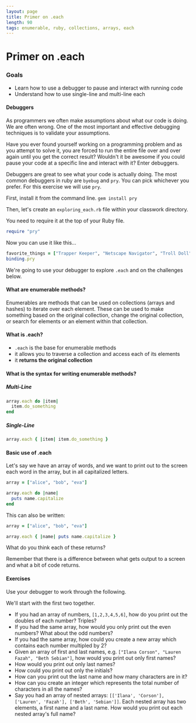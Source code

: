 ```yaml
---
layout: page
title: Primer on .each
length: 90
tags: enumerable, ruby, collections, arrays, each
---
```


# Primer on .each

### Goals

* Learn how to use a debugger to pause and interact with running code
* Understand how to use single-line and multi-line each

#### Debuggers

As programmers we often make assumptions about what our code is doing. We are often wrong. One of the most important and effective debugging techniques is to validate your assumptions.

Have you ever found yourself working on a programming problem and as you attempt to solve it, you are forced to run the entire file over and over again until you get the correct result? Wouldn't it be awesome if you could pause your code at a specific line and interact with it? Enter debuggers.

Debuggers are great to see what your code is actually doing. The most common debuggers in ruby are `byebug` and `pry`. You can pick whichever you prefer. For this exercise we will use `pry`.

First, install it from the command line.
`gem install pry`

Then, let's create an `exploring_each.rb` file within your classwork directory.

You need to require it at the top of your Ruby file.

```ruby
require "pry"
```

Now you can use it like this...

```ruby
favorite_things = ["Trapper Keeper", "Netscape Navigator", "Troll Doll"]
binding.pry
```

We're going to use your debugger to explore `.each` and on the challenges below.

<!-- Let's use [this gist](https://gist.github.com/jmejia/04924190362f64fc49ab) as a guide. -->

#### What are enumerable methods?

Enumerables are methods that can be used on collections (arrays and hashes) to iterate over each element.
These can be used to make something based on the original collection, change the original collection, or search for elements or an element within that collection.

#### What is .each?

* `.each` is the base for enumerable methods
* it allows you to traverse a collection and access each of its elements
* it **returns the original collection**

#### What is the syntax for writing enumerable methods?

##### Multi-Line

```ruby
array.each do |item|
  item.do_something
end
```

##### Single-Line

```ruby
array.each { |item| item.do_something }
```

#### Basic use of .each

Let's say we have an array of words, and we want to print out to the screen
each word in the array, but in all capitalized letters.

```ruby
array = ["alice", "bob", "eva"]

array.each do |name|
  puts name.capitalize
end
```

This can also be written:

```ruby
array = ["alice", "bob", "eva"]

array.each { |name| puts name.capitalize }
```

What do you think each of these returns?

Remember that there is a difference between what gets output to a screen
and what a bit of code returns.

#### Exercises

Use your debugger to work through the following.

We'll start with the first two together.

* If you had an array of numbers, `[1,2,3,4,5,6]`, how do you print out the
doubles of each number? Triples?
* If you had the same array, how would you only print out the even numbers?
What about the odd numbers?
* If you had the same array, how could you create a new array which contains each number multipled by 2?
* Given an array of first and last names, e.g. `["Ilana Corson", "Lauren Fazah", "Beth Sebian"]`, how would you print out only first names?
* How would you print out only last names?
* How could you print out only the initials?
* How can you print out the last name and how many characters are in it?
* How can you create an integer which represents the total number of characters in all the names?
* Say you had an array of nested arrays: `[['Ilana', 'Corson'], ['Lauren', 'Fazah'], ['Beth', 'Sebian']]`. Each nested array has two elements, a first name and a last name. How would you print out each nested array's full name?
